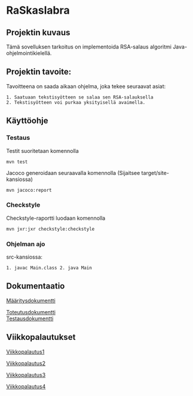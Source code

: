 # RaSkaslabra

## Projektin kuvaus

Tämä sovelluksen tarkoitus on implementoida RSA-salaus algoritmi Java-ohjelmointikielellä. 

## Projektin tavoite:

Tavoitteena on saada aikaan ohjelma, joka tekee seuraavat asiat: 

    1. Saatuaan tekstisyötteen se salaa sen RSA-salauksella
    2. Tekstisyötteen voi purkaa yksityisellä avaimella.
    
## Käyttöohje

### Testaus

Testit suoritetaan komennolla

```
mvn test
```
Jacoco generoidaan seuraavalla komennolla (Sijaitsee target/site-kansiossa)
```
mvn jacoco:report
```


### Checkstyle

Checkstyle-raportti luodaan komennolla


```
mvn jxr:jxr checkstyle:checkstyle
```

### Ohjelman ajo

src-kansiossa: 

```
1. javac Main.class 2. java Main
```
    
 ## Dokumentaatio
 
 [Määritysdokumentti](https://github.com/Varjokorento/RaSkAslabra/blob/master/Dokumentaatio/Maarittelydokumentti/Maarittelydokumentti.md)       
 
 
 [Toteutusdokumentti](https://github.com/Varjokorento/RaSkAslabra/blob/master/Dokumentaatio/Toteutusdokumentti/toteutusdokumentti.md)    
[Testausdokumentti](https://github.com/Varjokorento/RaSkAslabra/blob/master/Dokumentaatio/Testausdokumentti/testausdokumentti.md)
 
 
    
    
## Viikkopalautukset

 [Viikkopalautus1](https://github.com/Varjokorento/RaSkAslabra/blob/master/Dokumentaatio/Viikkopalautukset/Viikkopalautus1.md)
 
 [Viikkopalautus2](https://github.com/Varjokorento/RaSkAslabra/blob/master/Dokumentaatio/Viikkopalautukset/Viikkopalautus2.md)
 
 [Viikkopalautus3](https://github.com/Varjokorento/RaSkAslabra/blob/master/Dokumentaatio/Viikkopalautukset/Viikkopalautus3.md)
 
 [Viikkopalautus4](https://github.com/Varjokorento/RaSkAslabra/blob/master/Dokumentaatio/Viikkopalautukset/Viikkopalautus4.md)
 
 


